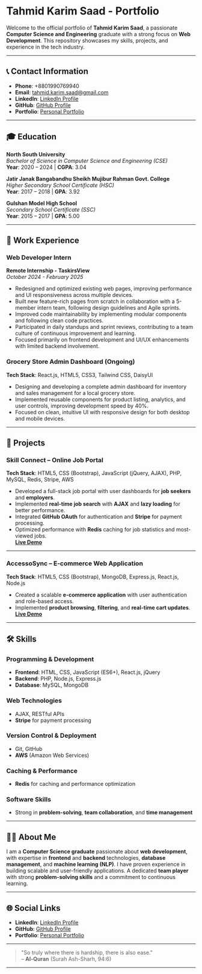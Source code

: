 # Tahmid Karim Saad - Portfolio

Welcome to the official portfolio of **Tahmid Karim Saad**, a passionate **Computer Science and Engineering** graduate with a strong focus on **Web Development**. This repository showcases my skills, projects, and experience in the tech industry.

---

## 📞 Contact Information

- **Phone**: +8801990769940
- **Email**: [tahmid.karim.saad@gmail.com](mailto:tahmid.karim.saad@gmail.com)
- **LinkedIn**: [LinkedIn Profile](https://www.linkedin.com/in/tahmid-karim-saad-4u/)
- **GitHub**: [GitHub Profile](https://github.com/SaadTK)
- **Portfolio**: [Personal Portfolio](https://saadtk.github.io/Red-Portfolio-Website/)

---

## 🎓 Education

**North South University**  
*Bachelor of Science in Computer Science and Engineering (CSE)*  
**Year**: 2020 – 2024 | **CGPA**: 3.04

**Jatir Janak Bangabandhu Sheikh Mujibur Rahman Govt. College**  
*Higher Secondary School Certificate (HSC)*  
**Year**: 2017 – 2018 | **GPA**: 3.92

**Gulshan Model High School**  
*Secondary School Certificate (SSC)*  
**Year**: 2015 – 2017 | **GPA**: 5.00

---

## 💼 Work Experience

### Web Developer Intern  
**Remote Internship - TaskirsView**  
*October 2024 - February 2025*  

- Redesigned and optimized existing web pages, improving performance and UI responsiveness across multiple devices.  
- Built new feature-rich pages from scratch in collaboration with a 5-member intern team, following design guidelines and Agile sprints.  
- Improved code maintainability by implementing modular components and following clean code practices.  
- Participated in daily standups and sprint reviews, contributing to a team culture of continuous improvement and learning.  
- Focused primarily on frontend development and UI/UX enhancements with limited backend involvement.  

### Grocery Store Admin Dashboard (Ongoing)  
**Tech Stack**: React.js, HTML5, CSS3, Tailwind CSS, DaisyUI  

- Designing and developing a complete admin dashboard for inventory and sales management for a local grocery store.  
- Implemented reusable components for product listing, analytics, and user controls, improving development speed by 40%.  
- Focused on clean, intuitive UI with responsive design for both desktop and mobile devices.

---

## 📂 Projects

### **Skill Connect – Online Job Portal**  
**Tech Stack**: HTML5, CSS (Bootstrap), JavaScript (jQuery, AJAX), PHP, MySQL, Redis, Stripe, AWS  
- Developed a full-stack job portal with user dashboards for **job seekers** and **employers**.  
- Implemented **real-time job search** with **AJAX** and **lazy loading** for better performance.  
- Integrated **GitHub OAuth** for authentication and **Stripe** for payment processing.  
- Optimized performance with **Redis** caching for job statistics and most-viewed jobs.  
[**Live Demo**](http://skills-connect.hopto.org/)

---

### **AccessoSync – E-commerce Web Application**  
**Tech Stack**: HTML5, CSS (Bootstrap), MongoDB, Express.js, React.js, Node.js  
- Created a scalable **e-commerce application** with user authentication and role-based access.  
- Implemented **product browsing**, **filtering**, and **real-time cart updates**.  
[**Live Demo**](http://accesso-sync.webhop.me/)

---

## 🛠️ Skills

### **Programming & Development**
- **Frontend**: HTML, CSS, JavaScript (ES6+), React.js, jQuery  
- **Backend**: PHP, Node.js, Express.js  
- **Database**: MySQL, MongoDB  

### **Web Technologies**
- AJAX, RESTful APIs  
- **Stripe** for payment processing  

### **Version Control & Deployment**
- Git, GitHub  
- **AWS** (Amazon Web Services)  

### **Caching & Performance**
- **Redis** for caching and performance optimization  

### **Software Skills**
- Strong in **problem-solving**, **team collaboration**, and **time management**  

---

## 👨‍💻 About Me

I am a **Computer Science graduate** passionate about **web development**, with expertise in **frontend** and **backend** technologies, **database management**, and **machine learning (NLP)**. I have proven experience in building scalable and user-friendly applications. A dedicated **team player** with strong **problem-solving skills** and a commitment to continuous learning.

---


## 🌐 Social Links

- **LinkedIn**: [LinkedIn Profile](https://www.linkedin.com/in/tahmid-karim-saad-4u/)  
- **GitHub**: [GitHub Profile](https://github.com/SaadTK)  
- **Portfolio**: [Personal Portfolio](https://saadtk.github.io/Red-Portfolio-Website/)

---

> "So truly where there is hardship, there is also ease."  
> – **Al-Quran** (Surah Ash-Sharh, 94:6)

---


